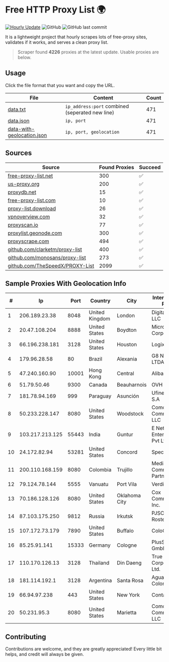 
# Free HTTP Proxy List 🌍

[![Hourly Update](https://github.com/mertguvencli/http-proxy-list/actions/workflows/main.yml/badge.svg?branch=main)](https://github.com/mertguvencli/http-proxy-list/actions/workflows/main.yml)
![GitHub](https://img.shields.io/github/license/mertguvencli/http-proxy-list)
![GitHub last commit](https://img.shields.io/github/last-commit/mertguvencli/http-proxy-list)

It is a lightweight project that hourly scrapes lots of free-proxy sites, validates if it works, and serves a clean proxy list.


> Scraper found **4226** proxies at the latest update. Usable proxies are below.

## Usage

Click the file format that you want and copy the URL.


|File|Content|Count|
|----|-------|-----|
|[data.txt](https://raw.githubusercontent.com/mertguvencli/http-proxy-list/main/proxy-list/data.txt)|`ip_address:port` combined (seperated new line)|471|
|[data.json](https://raw.githubusercontent.com/mertguvencli/http-proxy-list/main/proxy-list/data.json)|`ip, port`|471|
|[data-with-geolocation.json](https://raw.githubusercontent.com/mertguvencli/http-proxy-list/main/proxy-list/data-with-geolocation.json)|`ip, port, geolocation`|471|

## Sources

|Source|Found Proxies|Succeed|
|------|-------------|-------|
|[free-proxy-list.net](https://free-proxy-list.net)|300|✅|
|[us-proxy.org](https://www.us-proxy.org)|200|✅|
|[proxydb.net](http://proxydb.net)|15|✅|
|[free-proxy-list.com](https://free-proxy-list.com/?page=&port=&type%5B%5D=http&type%5B%5D=https&up_time=0&search=Search)|10|✅|
|[proxy-list.download](https://www.proxy-list.download/HTTP)|26|✅|
|[vpnoverview.com](https://vpnoverview.com/privacy/anonymous-browsing/free-proxy-servers)|32|✅|
|[proxyscan.io](https://www.proxyscan.io)|77|✅|
|[proxylist.geonode.com](https://proxylist.geonode.com/api/proxy-list?limit=300&page=1&sort_by=lastChecked&sort_type=desc&protocols=http,https)|300|✅|
|[proxyscrape.com](https://api.proxyscrape.com/v2/?request=displayproxies&protocol=http&timeout=10000&country=all&ssl=all&anonymity=all)|494|✅|
|[github.com/clarketm/proxy-list](https://raw.githubusercontent.com/clarketm/proxy-list/master/proxy-list-raw.txt)|400|✅|
|[github.com/monosans/proxy-list](https://raw.githubusercontent.com/monosans/proxy-list/main/proxies/http.txt)|273|✅|
|[github.com/TheSpeedX/PROXY-List](https://raw.githubusercontent.com/TheSpeedX/PROXY-List/master/http.txt)|2099|✅|


## Sample Proxies With Geolocation Info

|#|Ip|Port|Country|City|Internet Service Provider|
|-|--|----|-------|----|-------------------------|
|1|206.189.23.38|8048|United Kingdom|London|DigitalOcean, LLC|
|2|20.47.108.204|8888|United States|Boydton|Microsoft Corporation|
|3|66.196.238.181|3128|United States|Houston|Logix|
|4|179.96.28.58|80|Brazil|Alexania|G8 NETWORKS LTDA|
|5|47.240.160.90|10001|Hong Kong|Central|Alibaba.com LLC|
|6|51.79.50.46|9300|Canada|Beauharnois|OVH SAS|
|7|181.78.94.169|999|Paraguay|Asunción|Ufinet Paraguay S.A|
|8|50.233.228.147|8080|United States|Woodstock|Comcast Cable Communications, LLC|
|9|103.217.213.125|55443|India|Guntur|E Net Entertainment Pvt Ltd|
|10|24.172.82.94|53281|United States|Concord|Spectrum|
|11|200.110.168.159|8080|Colombia|Trujillo|Media Commerce Partners S.A|
|12|79.124.78.144|5555|Vanuatu|Port Vila|Verdina Ltd.|
|13|70.186.128.126|8080|United States|Oklahoma City|Cox Communications Inc.|
|14|87.103.175.250|9812|Russia|Irkutsk|PJSC Rostelecom|
|15|107.172.73.179|7890|United States|Buffalo|ColoCrossing|
|16|85.25.91.141|15333|Germany|Cologne|PlusServer GmbH|
|17|110.170.126.13|3128|Thailand|Din Daeng|True Internet Corporation CO. Ltd.|
|18|181.114.192.1|3128|Argentina|Santa Rosa|Aguas Del Colorado Sapem|
|19|66.94.97.238|443|United States|New York|Contabo Inc.|
|20|50.231.95.3|8080|United States|Marietta|Comcast Cable Communications, LLC|



## Contributing

Contributions are welcome, and they are greatly appreciated! Every
little bit helps, and credit will always be given.

